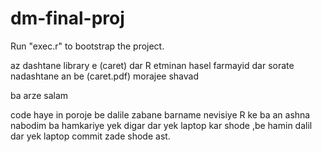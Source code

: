 # dm-final-proj

Run "exec.r" to bootstrap the project.

az dashtane library e (caret) dar R etminan hasel farmayid 
dar sorate nadashtane an be (caret.pdf) morajee shavad




ba arze salam

code haye in poroje be dalile zabane barname nevisiye R ke ba an ashna nabodim 
ba hamkariye yek digar dar yek laptop kar shode ,be hamin dalil dar yek laptop 
commit zade shode ast.